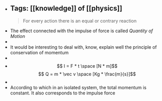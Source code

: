 - Tags: [[knowledge]] of [[physics]]
  ---
  > For every action there is an equal or contrary reaction
- The effect connected with the impulse of force is called _Quantity of Motion_
-
- It would be interesting to deal with, know, explain well the principle of conservation of momentum
-
- $$ I = F * t \space [N * m]$$ 
  $$ Q = m * \vec v \space [Kg * \frac{m}{s}]$$
-
- According to which in an isolated system, the total momentum is constant.
  It also corresponds to the impulse force